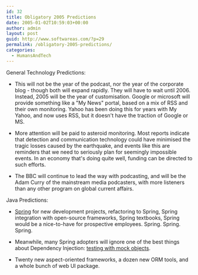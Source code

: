 ```yaml
---
id: 32
title: Obligatory 2005 Predictions
date: 2005-01-02T10:59:03+00:00
author: admin
layout: post
guid: http://www.softwareas.com/?p=29
permalink: /obligatory-2005-predictions/
categories:
  - HumansAndTech
---
```

General Technology Predictions:

* This will not be the year of the podcast, nor the year of the corporate blog - though both will expand rapidly. They will have to wait until 2006. Instead, 2005 will be the year of customisation. Google or microsoft will provide something like a "My News" portal, based on a mix of RSS and their own monitoring. Yahoo has been doing this for years with My Yahoo, and now uses RSS, but it doesn't have the traction of Google or MS.

* More attention will be paid to asteroid monitoring. Most reports indicate that detection and communication technology could have minimised the tragic losses caused by the earthquake, and events like this are reminders that we need to seriously plan for seemingly impossible events. In an economy that's doing quite well, funding can be directed to such efforts.

* The BBC will continue to lead the way with podcasting, and will be the Adam Curry of the mainstream media podcasters, with more listeners than any other program on global current affairs.

Java Predictions:

* [Spring](http://springframework.com) for new development projects, refactoring to Spring, Spring integration with open-source frameworks, Spring textbooks, Spring would be a nice-to-have for prospective employees. Spring. Spring. Spring.

* Meanwhile, many Spring adopters will ignore one of the best things about Dependency Injection: [testing with mock objects](http://jmock.org).

* Twenty new aspect-oriented frameworks, a dozen new ORM tools, and a whole bunch of web UI package.